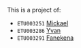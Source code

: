 This is a project of:
- `ETU003251` [Mickael](https://github.com/NyAinaMickael)
- `ETU003286` [Yvan](https://github.com/gigasandwich)
- `ETU003291` [Fanekena](https://github.com/Fanekena-dev)